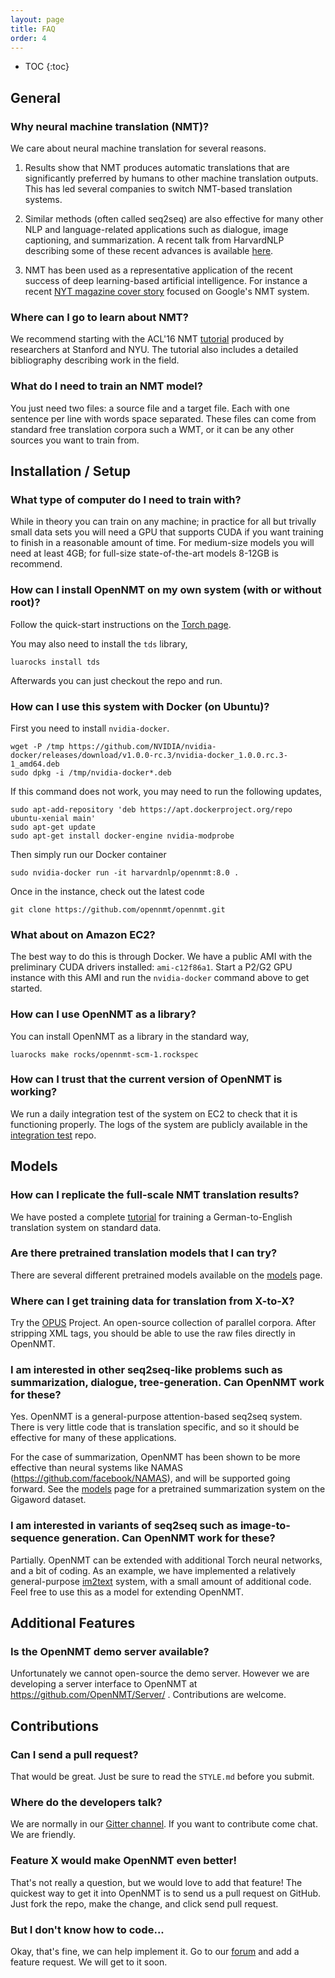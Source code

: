 ```yaml
---
layout: page
title: FAQ
order: 4
---
```


* TOC
{:toc}


## General

### Why neural machine translation (NMT)?

We care about neural machine translation for several reasons.

1) Results show that NMT produces automatic translations that are
significantly preferred by humans to other machine translation
outputs. This has led several companies to switch NMT-based
translation systems.

2) Similar methods (often called seq2seq) are also effective for many
other NLP and language-related applications such as dialogue, image
captioning, and summarization. A recent talk from HarvardNLP describing some of these recent
advances is available <a
href="https://harvardnlp.github.io/seq2seq-talk/slidescmu.pdf">here</a>.

3) NMT has been used as a representative application of the recent
success of deep learning-based artificial intelligence. For instance a
recent <a href="http://www.nytimes.com/2016/12/14/magazine/the-great-ai-awakening.html">NYT
magazine cover story</a> focused on Google's NMT system.


### Where can I go to learn about NMT? 

We recommend starting with the ACL'16 NMT <a
href="https://sites.google.com/site/acl16nmt/home">tutorial</a>
produced by researchers at Stanford and NYU. The tutorial also
includes a detailed bibliography describing work in the field.

### What do I need to train an NMT model?

You just need two files: a source file and a target file. Each with
one sentence per line with words space separated. These files can come from
standard free translation corpora such a WMT, or it can be any other sources
you want to train from.


## Installation / Setup

### What type of computer do I need to train with?

While in theory you can train on any machine; in practice for all but
trivally small data sets you will need a GPU that supports CUDA if you
want training to finish in a reasonable amount of time. For
medium-size models you will need at least 4GB; for full-size
state-of-the-art models 8-12GB is recommend.

### How can I install OpenNMT on my own system (with or without root)?

Follow the quick-start instructions on the <a href="http://torch.ch/docs/getting-started.html">Torch page</a>.

You may also need to install the `tds` library,

```luarocks install tds```

Afterwards you can just checkout the repo and run. 

### How can I use this system with Docker (on Ubuntu)?

First you need to install `nvidia-docker`.

```
wget -P /tmp https://github.com/NVIDIA/nvidia-docker/releases/download/v1.0.0-rc.3/nvidia-docker_1.0.0.rc.3-1_amd64.deb
sudo dpkg -i /tmp/nvidia-docker*.deb
```

If this command does not work, you may need to run the following updates, 

```
sudo apt-add-repository 'deb https://apt.dockerproject.org/repo ubuntu-xenial main'
sudo apt-get update
sudo apt-get install docker-engine nvidia-modprobe
```

Then simply run our Docker container

```sudo nvidia-docker run -it harvardnlp/opennmt:8.0 .```

Once in the instance, check out the latest code

```git clone https://github.com/opennmt/opennmt.git```

### What about on Amazon EC2?

The best way to do this is through Docker. We have a public AMI with the preliminary
CUDA drivers installed: `ami-c12f86a1`. Start a P2/G2 GPU instance with this AMI and
run the `nvidia-docker` command above to get started. 

### How can I use OpenNMT as a library?

You can install OpenNMT as a library in the standard way,

```luarocks make rocks/opennmt-scm-1.rockspec```

### How can I trust that the current version of OpenNMT is working?

We run a daily integration test of the system on EC2 to check that it is functioning
properly. The logs of the system are publicly available in the <a href="https://github.com/OpenNMT/IntegrationTesting/tree/master/logs">integration test</a> repo.  

## Models

### How can I replicate the full-scale NMT translation results? 

We have posted a complete <a href="http://forum.opennmt.net/t/training-english-german-wmt15-nmt-engine/29">tutorial</a> for training a German-to-English translation system on standard data. 


### Are there pretrained translation models that I can try?

There are several different pretrained models available on the <a href="http://opennmt.net//Models/">models</a> page. 

### Where can I get training data for translation from X-to-X?

Try the <a href="http://opus.lingfil.uu.se/">OPUS</a> Project. An open-source collection of parallel corpora. After stripping XML tags, you should be able to use the raw files directly in OpenNMT. 

### I am interested in other seq2seq-like problems such as summarization, dialogue, tree-generation. Can OpenNMT work for these?

Yes. OpenNMT is a general-purpose attention-based seq2seq system. There is very little code that is translation specific, and so it should be effective for many of these applications. 

For the case of summarization, OpenNMT has been shown to be more effective than neural systems like NAMAS (https://github.com/facebook/NAMAS), and will be supported going forward. See the <a href="http://opennmt.net//Models/">models</a> page for a pretrained summarization system on the Gigaword dataset. 

### I am interested in variants of seq2seq such as image-to-sequence generation. Can OpenNMT work for these? 

Partially. OpenNMT can be extended with additional Torch neural networks, and a bit of coding. As an example, we have implemented a relatively general-purpose <a href="http://github.com/OpenNMT/im2text">im2text</a> system, with a small amount of additional code. Feel free to use this as a model for extending OpenNMT. 

## Additional Features

### Is the OpenNMT demo server available?

Unfortunately we cannot open-source the demo server. However we are developing a server interface to OpenNMT at https://github.com/OpenNMT/Server/ . Contributions are welcome. 

## Contributions

### Can I send a pull request?

That would be great. Just be sure to read the `STYLE.md` before you submit. 

### Where do the developers talk?

We are normally in our <a href="https://gitter.im/OpenNMT/openmt">Gitter channel</a>. If you want to contribute come chat. We are friendly.

### Feature X would make OpenNMT even better!

That's not really a question, but we would love to add that feature! The quickest way to get it into OpenNMT
is to send us a pull request on GitHub. Just fork the repo, make the change, and click send pull request.

### But I don't know how to code...

Okay, that's fine, we can help implement it. Go to our <a href="http://forum.opennmt.net/">forum</a> and add a feature request. We will get to it soon.
